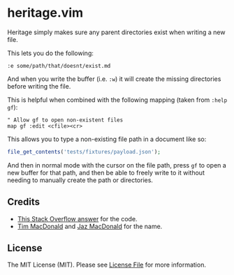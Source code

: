 # heritage.vim

Heritage simply makes sure any parent directories exist when writing a new file.

This lets you do the following:

```vim
:e some/path/that/doesnt/exist.md
```

And when you write the buffer (i.e. `:w`) it will create the missing directories before writing the file.

This is helpful when combined with the following mapping (taken from `:help gf`):

```vim
" Allow gf to open non-existent files
map gf :edit <cfile><cr>
```

This allows you to type a non-existing file path in a document like so:

```php
file_get_contents('tests/fixtures/payload.json');
```

And then in normal mode with the cursor on the file path, press `gf` to open a new buffer for that path, and then be able to freely write to it without needing to manually create the path or directories.

## Credits

* [This Stack Overflow answer](https://stackoverflow.com/a/4294176) for the code.
* [Tim MacDonald](https://twitter.com/timacdonald87) and [Jaz MacDonald](https://twitter.com/Jaz_MacDonald) for the name.

## License

The MIT License (MIT). Please see [License File](LICENSE) for more information.
